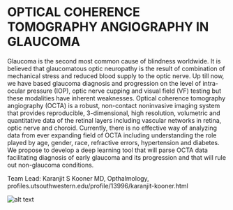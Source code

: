 # OPTICAL COHERENCE TOMOGRAPHY ANGIOGRAPHY IN GLAUCOMA

Glaucoma is the second most common cause of blindness worldwide. It is believed that glaucomatous optic neuropathy is the result of combination of mechanical stress and reduced blood supply to the optic nerve. Up till now, we have based glaucoma diagnosis and progression on the level of intra-ocular pressure (IOP), optic nerve cupping and visual field (VF) testing but these modalities have inherent weaknesses. Optical coherence tomography angiography (OCTA) is a robust, non-contact noninvasive imaging system that provides reproducible, 3-dimensional, high resolution, volumetric and quantitative data of the retinal layers including vascular networks in retina, optic nerve and choroid. Currently, there is no effective way of analyzing data from ever expanding field of OCTA including understanding the role played by age, gender, race, refractive errors, hypertension and diabetes. We propose to develop a deep learning tool that will parse OCTA data facilitating diagnosis of early glaucoma and its progression and that will rule out non-glaucoma conditions.    

Team Lead: Karanjit S Kooner MD, Opthalmology, profiles.utsouthwestern.edu/profile/13996/karanjit-kooner.html  

![alt text](https://images.squarespace-cdn.com/content/v1/5b3ffc3fcef3721bd81d8c60/1559316560107-5RA06GS6YGGITLJHYVP6/ke17ZwdGBToddI8pDm48kGz4FJLsGJDIW6ZJcdelzl5Zw-zPPgdn4jUwVcJE1ZvWQUxwkmyExglNqGp0IvTJZamWLI2zvYWH8K3-s_4yszcp2ryTI0HqTOaaUohrI8PIDaq_hS17ieaa3OXC2SEgsWdsfzK6F3rF5MXHvPDePpE/kk2.png?format=2500w)
